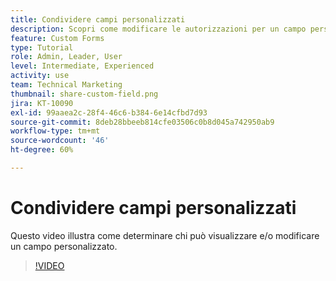 ```yaml
---
title: Condividere campi personalizzati
description: Scopri come modificare le autorizzazioni per un campo personalizzato per determinare se gli utenti possono gestire o solo visualizzare il campo personalizzato.
feature: Custom Forms
type: Tutorial
role: Admin, Leader, User
level: Intermediate, Experienced
activity: use
team: Technical Marketing
thumbnail: share-custom-field.png
jira: KT-10090
exl-id: 99aaea2c-28f4-46c6-b384-6e14cfbd7d93
source-git-commit: 8deb28bbeeb814cfe03506c0b8d045a742950ab9
workflow-type: tm+mt
source-wordcount: '46'
ht-degree: 60%

---
```


# Condividere campi personalizzati


Questo video illustra come determinare chi può visualizzare e/o modificare un campo personalizzato.

>[!VIDEO](https://video.tv.adobe.com/v/3432949/?quality=12&learn=on)

